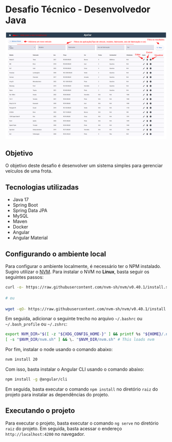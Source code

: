# Desafio Técnico - Desenvolvedor Java

![Imagem da aplicação](ajucar_ui.png)

## Objetivo

O objetivo deste desafio é desenvolver um sistema simples para gerenciar veículos de uma frota.

## Tecnologias utilizadas

- Java 17
- Spring Boot
- Spring Data JPA
- MySQL
- Maven
- Docker
- Angular
- Angular Material

## Configurando o ambiente local

Para configurar o ambiente localmente, é necessário ter o NPM instalado. Sugiro utilizar o [NVM](https://github.com/nvm-sh/nvm?tab=readme-ov-file#installing-and-updating).
Para instalar o NVM no **Linux**, basta seguir os seguintes passos:

```bash
curl -o- https://raw.githubusercontent.com/nvm-sh/nvm/v0.40.1/install.sh | bash

# ou

wget -qO- https://raw.githubusercontent.com/nvm-sh/nvm/v0.40.1/install.sh | bash
```

Em seguida, adicionar o seguinte trecho no arquivo `~/.bashrc` ou `~/.bash_profile` ou `~/.zshrc`:

```bash
export NVM_DIR="$([ -z "${XDG_CONFIG_HOME-}" ] && printf %s "${HOME}/.nvm" || printf %s "${XDG_CONFIG_HOME}/nvm")"
[ -s "$NVM_DIR/nvm.sh" ] && \. "$NVM_DIR/nvm.sh" # This loads nvm
```

Por fim, instalar o node usando o comando abaixo:

```bash
nvm install 20
```

Com isso, basta instalar o Angular CLI usando o comando abaixo:

```bash
npm install -g @angular/cli
```

Em seguida, basta executar o comando `npm install` no diretório `raiz` do projeto para instalar as dependências do projeto.

## Executando o projeto

Para executar o projeto, basta executar o comando `ng serve` no diretório `raiz` do projeto. Em seguida, basta acessar o endereço `http://localhost:4200` no navegador.


